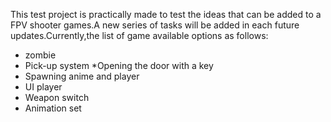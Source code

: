 This test project is practically made to test the ideas that can be added to a FPV shooter games.A new series of tasks will be added in each future updates.Currently,the list of game available options as follows: 
* zombie
* Pick-up system
*Opening the door with a key
* Spawning anime and player
* UI player
* Weapon switch
* Animation set
